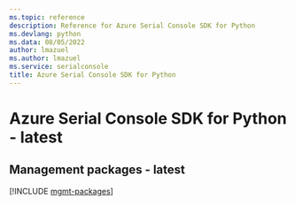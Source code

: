 ```yaml
---
ms.topic: reference
description: Reference for Azure Serial Console SDK for Python
ms.devlang: python
ms.data: 08/05/2022
author: lmazuel
ms.author: lmazuel
ms.service: serialconsole
title: Azure Serial Console SDK for Python
---
```

# Azure Serial Console SDK for Python - latest

## Management packages - latest
[!INCLUDE [mgmt-packages](serial-console-mgmt-index.md)]